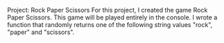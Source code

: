 Project: Rock Paper Scissors
For this project, I created the game Rock Paper Scissors. This game will be played entirely in the console.
I wrote a function that randomly returns one of the following string values "rock", "paper" and "scissors". 